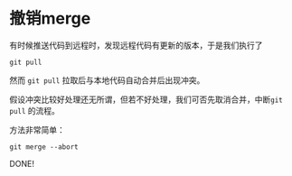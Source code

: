 # 撤销merge

有时候推送代码到远程时，发现远程代码有更新的版本，于是我们执行了

```
git pull
```

然而 `git pull` 拉取后与本地代码自动合并后出现冲突。

假设冲突比较好处理还无所谓，但若不好处理，我们可否先取消合并，中断`git pull` 的流程。

方法非常简单：

```
git merge --abort
```

DONE!
